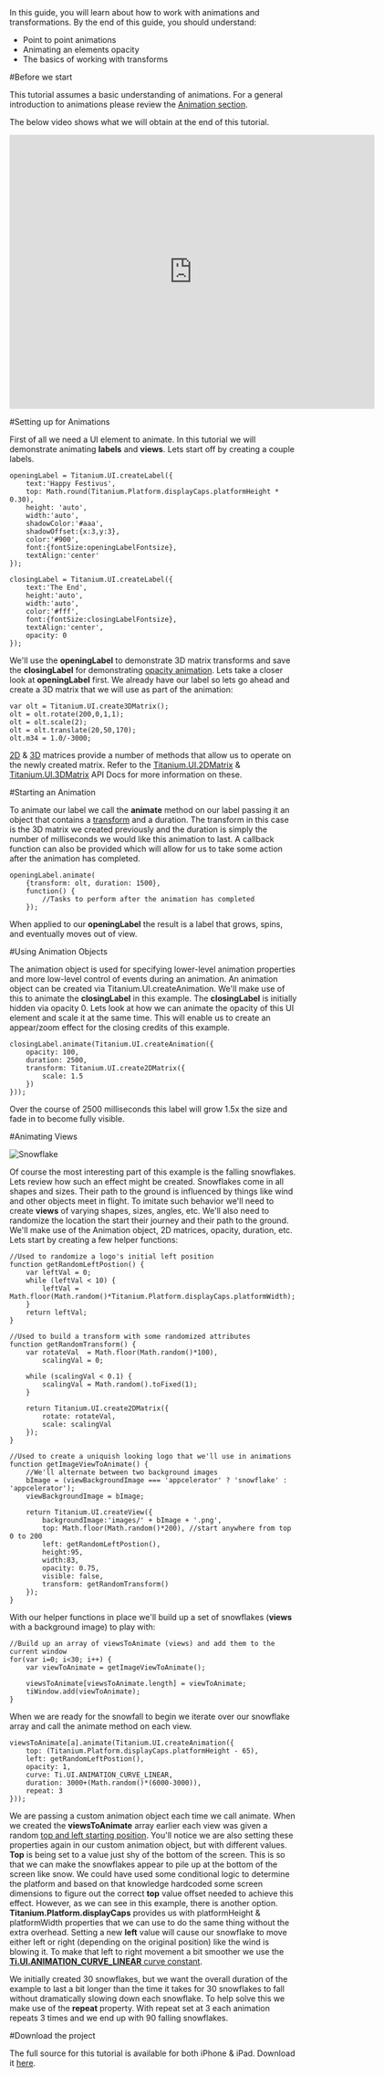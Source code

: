 <summary>
In this guide, you will learn about how to work with animations and transformations.
By the end of this guide, you should understand:

* Point to point animations
* Animating an elements opacity
* The basics of working with transforms

</summary>
#Before we start

This tutorial assumes a basic understanding of animations.  For a general introduction to animations please review the [Animation section](ui_design.html#animation).

The below video shows what we will obtain at the end of this tutorial.

<iframe src="http://player.vimeo.com/video/17666446?title=0&amp;byline=0&amp;portrait=0&amp;color=9a0707&amp;autoplay=1" width="640" height="480" frameborder="0"></iframe>

#Setting up for Animations

First of all we need a UI element to animate.  In this tutorial we will demonstrate animating **labels** and **views**.  Lets start off by creating a couple labels.

~~~
openingLabel = Titanium.UI.createLabel({
    text:'Happy Festivus',
    top: Math.round(Titanium.Platform.displayCaps.platformHeight * 0.30),
	height: 'auto',
	width:'auto',	
    shadowColor:'#aaa',
    shadowOffset:{x:3,y:3},
    color:'#900',
    font:{fontSize:openingLabelFontsize},
    textAlign:'center'
});

closingLabel = Titanium.UI.createLabel({
    text:'The End',
    height:'auto',
    width:'auto',
    color:'#fff',
    font:{fontSize:closingLabelFontsize},
    textAlign:'center',
	opacity: 0
});
~~~
We'll use the **openingLabel** to demonstrate 3D matrix transforms and save the **closingLabel** for demonstrating [opacity animation](ui_design.html#opacity).  Lets take a closer look at **openingLabel** first.  We already have our label so lets go ahead and create a 3D matrix that we will use as part of the animation:

~~~
var olt = Titanium.UI.create3DMatrix();
olt = olt.rotate(200,0,1,1);
olt = olt.scale(2);
olt = olt.translate(20,50,170);
olt.m34 = 1.0/-3000;
~~~

[2D](ui_design.html#2d_matrix) & [3D](ui_design.html#3d_matrix) matrices provide a number of methods that allow us to operate on the newly created matrix.  Refer to the [Titanium.UI.2DMatrix](https://developer.appcelerator.com/apidoc/mobile/1.0/Titanium.UI.2DMatrix) & [Titanium.UI.3DMatrix](https://developer.appcelerator.com/apidoc/mobile/1.0/Titanium.UI.3DMatrix) API Docs for more information on these.

#Starting an Animation

To animate our label we call the **animate** method on our label passing it an object that contains a [transform](ui_design.html#transforms) and a duration.  The transform in this case is the 3D matrix we created previously and the duration is simply the number of milliseconds we would like this animation to last.  A callback function can also be provided which will allow for us to take some action after the animation has completed.

~~~
openingLabel.animate(
    {transform: olt, duration: 1500}, 
    function() {
	    //Tasks to perform after the animation has completed
    });
~~~

When applied to our **openingLabel** the result is a label that grows, spins, and eventually moves out of view.


#Using Animation Objects

The animation object is used for specifying lower-level animation properties and more low-level control of events during an animation. An animation object can be created via Titanium.UI.createAnimation.  We'll make use of this to animate the **closingLabel** in this example.  The **closingLabel** is initially hidden via opacity 0.  Lets look at how we can animate the opacity of this UI element and scale it at the same time.  This will enable us to create an appear/zoom effect for the closing credits of this example.

~~~
closingLabel.animate(Titanium.UI.createAnimation({
	opacity: 100,
	duration: 2500,
	transform: Titanium.UI.create2DMatrix({
		scale: 1.5
	})
}));
~~~

Over the course of 2500 milliseconds this label will grow 1.5x the size and fade in to become fully visible.

#Animating Views

![Snowflake](http://developer.appcelerator.com.s3.amazonaws.com/documentation-examples/animation_snowflake_example.jpg "Snowflake example")

Of course the most interesting part of this example is the falling snowflakes.  Lets review how such an effect might be created.  Snowflakes come in all shapes and sizes.  Their path to the ground is influenced by things like wind and other objects meet in flight.  To imitate such behavior we'll need to create **views** of varying shapes, sizes, angles, etc.  We'll also need to randomize the location the start their journey and their path to the ground.  We'll make use of the Animation object, 2D matrices, opacity, duration, etc.  Lets start by creating a few helper functions:

~~~
//Used to randomize a logo's initial left position
function getRandomLeftPostion() {
	var leftVal = 0;
	while (leftVal < 10) {
		leftVal = Math.floor(Math.random()*Titanium.Platform.displayCaps.platformWidth);
	}
	return leftVal;
}

//Used to build a transform with some randomized attributes
function getRandomTransform() {
	var rotateVal  = Math.floor(Math.random()*100),
		scalingVal = 0;
	
	while (scalingVal < 0.1) {
		scalingVal = Math.random().toFixed(1);
	}
	
	return Titanium.UI.create2DMatrix({
		rotate: rotateVal,
		scale: scalingVal
	});
}

//Used to create a uniquish looking logo that we'll use in animations
function getImageViewToAnimate() {
    //We'll alternate between two background images
	bImage = (viewBackgroundImage === 'appcelerator' ? 'snowflake' : 'appcelerator');
	viewBackgroundImage = bImage;
	
	return Titanium.UI.createView({
		backgroundImage:'images/' + bImage + '.png',
		top: Math.floor(Math.random()*200), //start anywhere from top 0 to 200
		left: getRandomLeftPostion(),
		height:95,
		width:83,
		opacity: 0.75,
		visible: false,
		transform: getRandomTransform()
	});
}
~~~

With our helper functions in place we'll build up a set of snowflakes (**views** with a background image) to play with:

~~~
//Build up an array of viewsToAnimate (views) and add them to the current window
for(var i=0; i<30; i++) {
	var viewToAnimate = getImageViewToAnimate();

	viewsToAnimate[viewsToAnimate.length] = viewToAnimate;
	tiWindow.add(viewToAnimate);
}
~~~

When we are ready for the snowfall to begin we iterate over our snowflake array and call the animate method on each view.

~~~
viewsToAnimate[a].animate(Titanium.UI.createAnimation({
	top: (Titanium.Platform.displayCaps.platformHeight - 65),
	left: getRandomLeftPostion(),
	opacity: 1,
	curve: Ti.UI.ANIMATION_CURVE_LINEAR,
	duration: 3000+(Math.random()*(6000-3000)),
	repeat: 3
}));
~~~

We are passing a custom animation object each time we call animate.  When we created the **viewsToAnimate** array earlier each view was given a random [top and left starting position](ui_design.html#common_ui_properties).  You'll notice we are also setting these properties again in our custom animation object, but with different values.  **Top** is being set to a value just shy of the bottom of the screen.  This is so that we can make the snowflakes appear to pile up at the bottom of the screen like snow.  We could have used some conditional logic to determine the platform and based on that knowledge hardcoded some screen dimensions to figure out the correct **top** value offset needed to achieve this effect.  However, as we can see in this example, there is another option.  **Titanium.Platform.displayCaps** provides us with platformHeight & platformWidth properties that we can use to do the same thing without the extra overhead.  Setting a new **left** value will cause our snowflake to move either left or right (depending on the original position) like the wind is blowing it.  To make that left to right movement a bit smoother we use the [**Ti.UI.ANIMATION_CURVE_LINEAR** curve constant](https://developer.appcelerator.com/apidoc/mobile/1.0/Titanium.UI).

We initially created 30 snowflakes, but we want the overall duration of the example to last a bit longer than the time it takes for 30 snowflakes to fall without dramatically slowing down each snowflake.  To help solve this we make use of the **repeat** property.  With repeat set at 3 each animation repeats 3 times and we end up with 90 falling snowflakes.

#Download the project

The full source for this tutorial is available for both iPhone & iPad.  Download it [here](https://github.com/appcelerator/Documentation-Examples/tree/master/animations).

